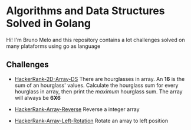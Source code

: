 #  Algorithms and Data Structures Solved in Golang

Hi! I'm Bruno Melo and this repository contains a lot challenges solved on many plataforms using go as language


## Challenges

- [HackerRank-2D-Array-DS](https://github.com/BrunoBMelo/algorithms-with-golang/tree/main/2D-Array-DS) There are hourglasses in array. An **16** is the sum of an hourglass' values. Calculate the hourglass sum for every hourglass in array, then print the _maximum_ hourglass sum. The array will always be **6X6**

- [HackerRank-Array-Reverse](https://github.com/BrunoBMelo/algorithms-with-golang/tree/main/Array-DS-Reverse) Reverse a integer array

- [HackerRank-Array-Left-Rotation](https://github.com/BrunoBMelo/algorithms-with-golang/tree/main/Array-Left-Rotation) Rotate an array to left position
